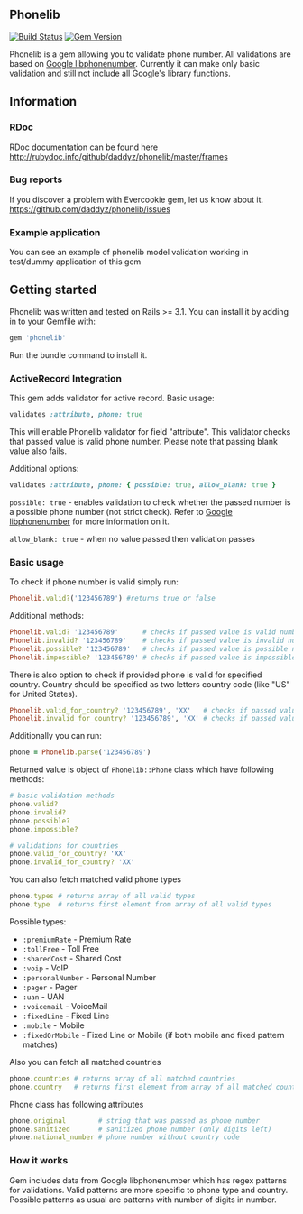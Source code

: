 ## Phonelib

[![Build Status](https://travis-ci.org/daddyz/phonelib.png?branch=master)](http://travis-ci.org/daddyz/phonelib)
[![Gem Version](https://badge.fury.io/rb/phonelib.png)](http://badge.fury.io/rb/phonelib)

Phonelib is a gem allowing you to validate phone number. All validations are based on [Google libphonenumber](http://code.google.com/p/libphonenumber/).
Currently it can make only basic validation and still not include all Google's library functions.

## Information

### RDoc

RDoc documentation can be found here
http://rubydoc.info/github/daddyz/phonelib/master/frames

### Bug reports

If you discover a problem with Evercookie gem, let us know about it.
https://github.com/daddyz/phonelib/issues

### Example application

You can see an example of phonelib model validation working in test/dummy application of this gem

## Getting started

Phonelib was written and tested on Rails >= 3.1. You can install it by adding in to your Gemfile with:

```ruby
gem 'phonelib'
```

Run the bundle command to install it.

### ActiveRecord Integration

This gem adds validator for active record.
Basic usage:
```ruby
validates :attribute, phone: true
```
This will enable Phonelib validator for field "attribute". This validator checks that passed value is valid phone number.
Please note that passing blank value also fails.

Additional options:
```ruby
validates :attribute, phone: { possible: true, allow_blank: true }
```
`possible: true` - enables validation to check whether the passed number is a possible phone number (not strict check).
Refer to [Google libphonenumber](http://code.google.com/p/libphonenumber/) for more information on it.

`allow_blank: true` - when no value passed then validation passes

### Basic usage

To check if phone number is valid simply run:

```ruby
Phonelib.valid?('123456789') #returns true or false
```

Additional methods:

```ruby
Phonelib.valid? '123456789'      # checks if passed value is valid number
Phonelib.invalid? '123456789'    # checks if passed value is invalid number
Phonelib.possible? '123456789'   # checks if passed value is possible number
Phonelib.impossible? '123456789' # checks if passed value is impossible number
```

There is also option to check if provided phone is valid for specified country.
Country should be specified as two letters country code (like "US" for United States).

```ruby
Phonelib.valid_for_country? '123456789', 'XX'   # checks if passed value is valid number for specified country
Phonelib.invalid_for_country? '123456789', 'XX' # checks if passed value is invalid number for specified country
```

Additionally you can run:

```ruby
phone = Phonelib.parse('123456789')
```

Returned value is object of `Phonelib::Phone` class which have following methods:

```ruby
# basic validation methods
phone.valid?
phone.invalid?
phone.possible?
phone.impossible?

# validations for countries
phone.valid_for_country? 'XX'
phone.invalid_for_country? 'XX'
```

You can also fetch matched valid phone types

```ruby
phone.types # returns array of all valid types
phone.type  # returns first element from array of all valid types
```

Possible types:
* `:premiumRate` - Premium Rate
* `:tollFree` - Toll Free
* `:sharedCost` - Shared Cost
* `:voip` - VoIP
* `:personalNumber` - Personal Number
* `:pager` - Pager
* `:uan` - UAN
* `:voicemail` - VoiceMail
* `:fixedLine` - Fixed Line
* `:mobile` - Mobile
* `:fixedOrMobile` - Fixed Line or Mobile (if both mobile and fixed pattern matches)

Also you can fetch all matched countries

```ruby
phone.countries # returns array of all matched countries
phone.country   # returns first element from array of all matched countries
```

Phone class has following attributes

```ruby
phone.original        # string that was passed as phone number
phone.sanitized       # sanitized phone number (only digits left)
phone.national_number # phone number without country code
```

### How it works

Gem includes data from Google libphonenumber which has regex patterns for validations.
Valid patterns are more specific to phone type and country.
Possible patterns as usual are patterns with number of digits in number.